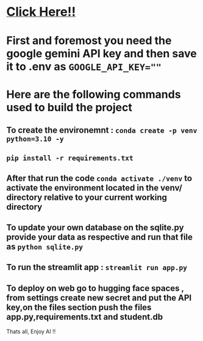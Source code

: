 <a href="https://huggingface.co/spaces/arkokundu500/Text_to_SQL_GenAI"><font size="6"><b>Click Here!!</b></font></a>
<br>
<h1>First and foremost you need the google gemini API key and then save it to .env as <code>GOOGLE_API_KEY=""</code></h1>
<h1>Here are the following commands used to build the project</h1>
<h2>To create the environemnt : <code>conda create -p venv python=3.10 -y</code></h2>
<h2><code>pip install -r requirements.txt</code></h2>
<h2>After that run the code <code>conda activate ./venv</code> to activate the environment located in the venv/ directory relative to your current working directory</h2>
<h2>To update your own database on the sqlite.py provide your data as respective and run that file as <code>python sqlite.py</code></h2>
<h2>To run the streamlit app : <code>streamlit run app.py</code> </h2>
<h2>To deploy on web go to hugging face spaces , from settings create new secret and put the API key,on the files section push the files app.py,requirements.txt and student.db</h2>

Thats all, Enjoy AI !!
